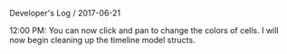 Developer's Log / 2017-06-21

12:00 PM: You can now click and pan to change the colors of cells. I will now begin cleaning up the timeline model structs.

